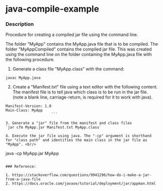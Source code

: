 # java-compile-example

### Description

Procedure for creating a compiled jar file using the command line.

The folder "MyApp" contains the MyApp.java file that is to be compiled. The folder "MyAppCompiled" contains the compiled jar file. This was created using the command line on the folder containing the MyApp.java file with the following procedure.

1. Generate a class file "MyApp.class" with the command: 
```
javac MyApp.java
```

2. Create a "Manifest.txt" file using a text editor with the following content. The manifest file is to tell java which class is to be run in the jar file. (note a blank line, carriage-return, is required for it to work with java).  
```
Manifest-Version: 1.0
Main-Class: MyApp    
                     ```

3. Generate a "jar" file from the manifest and class files 
`jar cfm MyApp.jar Manifest.txt MyApp.class`

4. Execute the jar file using java. The "-cp" argument is shorthand for "class path" and identifies the main class in the jar file as "MyApp". <br/>
```
java -cp MyApp.jar MyApp
```

### Reference:

1. https://stackoverflow.com/questions/9941296/how-do-i-make-a-jar-from-a-java-file
2. https://docs.oracle.com/javase/tutorial/deployment/jar/appman.html
